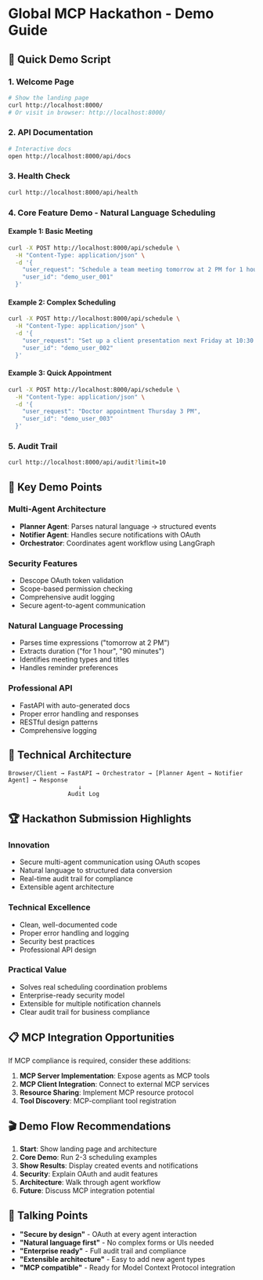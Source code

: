 # Global MCP Hackathon - Demo Guide

## 🚀 Quick Demo Script

### 1. **Welcome Page**
```bash
# Show the landing page
curl http://localhost:8000/
# Or visit in browser: http://localhost:8000/
```

### 2. **API Documentation** 
```bash
# Interactive docs
open http://localhost:8000/api/docs
```

### 3. **Health Check**
```bash
curl http://localhost:8000/api/health
```

### 4. **Core Feature Demo - Natural Language Scheduling**

#### Example 1: Basic Meeting
```bash
curl -X POST http://localhost:8000/api/schedule \
  -H "Content-Type: application/json" \
  -d '{
    "user_request": "Schedule a team meeting tomorrow at 2 PM for 1 hour",
    "user_id": "demo_user_001"
  }'
```

#### Example 2: Complex Scheduling
```bash
curl -X POST http://localhost:8000/api/schedule \
  -H "Content-Type: application/json" \
  -d '{
    "user_request": "Set up a client presentation next Friday at 10:30 AM for 90 minutes with reminder 15 minutes before",
    "user_id": "demo_user_002"
  }'
```

#### Example 3: Quick Appointment
```bash
curl -X POST http://localhost:8000/api/schedule \
  -H "Content-Type: application/json" \
  -d '{
    "user_request": "Doctor appointment Thursday 3 PM",
    "user_id": "demo_user_003"
  }'
```

### 5. **Audit Trail**
```bash
curl http://localhost:8000/api/audit?limit=10
```

## 🎯 Key Demo Points

### **Multi-Agent Architecture**
- **Planner Agent**: Parses natural language → structured events
- **Notifier Agent**: Handles secure notifications with OAuth
- **Orchestrator**: Coordinates agent workflow using LangGraph

### **Security Features**
- Descope OAuth token validation
- Scope-based permission checking
- Comprehensive audit logging
- Secure agent-to-agent communication

### **Natural Language Processing**
- Parses time expressions ("tomorrow at 2 PM")
- Extracts duration ("for 1 hour", "90 minutes")
- Identifies meeting types and titles
- Handles reminder preferences

### **Professional API**
- FastAPI with auto-generated docs
- Proper error handling and responses
- RESTful design patterns
- Comprehensive logging

## 🔧 Technical Architecture

```
Browser/Client → FastAPI → Orchestrator → [Planner Agent → Notifier Agent] → Response
                    ↓
                 Audit Log
```

## 🏆 Hackathon Submission Highlights

### **Innovation**
- Secure multi-agent communication using OAuth scopes
- Natural language to structured data conversion
- Real-time audit trail for compliance
- Extensible agent architecture

### **Technical Excellence**
- Clean, well-documented code
- Proper error handling and logging
- Security best practices
- Professional API design

### **Practical Value**
- Solves real scheduling coordination problems
- Enterprise-ready security model
- Extensible for multiple notification channels
- Clear audit trail for business compliance

## 📋 MCP Integration Opportunities

If MCP compliance is required, consider these additions:

1. **MCP Server Implementation**: Expose agents as MCP tools
2. **MCP Client Integration**: Connect to external MCP services
3. **Resource Sharing**: Implement MCP resource protocol
4. **Tool Discovery**: MCP-compliant tool registration

## 🎬 Demo Flow Recommendations

1. **Start**: Show landing page and architecture
2. **Core Demo**: Run 2-3 scheduling examples
3. **Show Results**: Display created events and notifications
4. **Security**: Explain OAuth and audit features
5. **Architecture**: Walk through agent workflow
6. **Future**: Discuss MCP integration potential

## 📝 Talking Points

- **"Secure by design"** - OAuth at every agent interaction
- **"Natural language first"** - No complex forms or UIs needed
- **"Enterprise ready"** - Full audit trail and compliance
- **"Extensible architecture"** - Easy to add new agent types
- **"MCP compatible"** - Ready for Model Context Protocol integration

